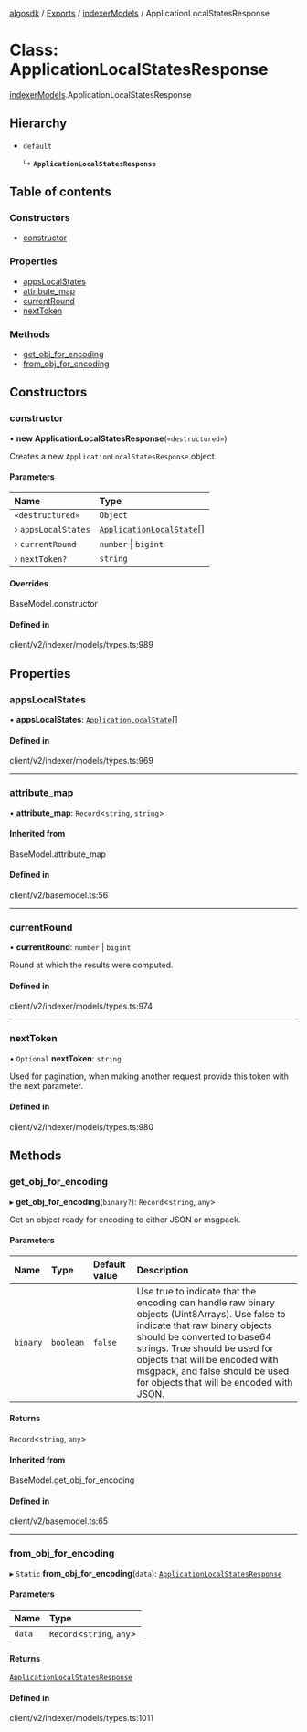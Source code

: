 [algosdk](../README.md) / [Exports](../modules.md) / [indexerModels](../modules/indexerModels.md) / ApplicationLocalStatesResponse

# Class: ApplicationLocalStatesResponse

[indexerModels](../modules/indexerModels.md).ApplicationLocalStatesResponse

## Hierarchy

- `default`

  ↳ **`ApplicationLocalStatesResponse`**

## Table of contents

### Constructors

- [constructor](indexerModels.ApplicationLocalStatesResponse.md#constructor)

### Properties

- [appsLocalStates](indexerModels.ApplicationLocalStatesResponse.md#appslocalstates)
- [attribute\_map](indexerModels.ApplicationLocalStatesResponse.md#attribute_map)
- [currentRound](indexerModels.ApplicationLocalStatesResponse.md#currentround)
- [nextToken](indexerModels.ApplicationLocalStatesResponse.md#nexttoken)

### Methods

- [get\_obj\_for\_encoding](indexerModels.ApplicationLocalStatesResponse.md#get_obj_for_encoding)
- [from\_obj\_for\_encoding](indexerModels.ApplicationLocalStatesResponse.md#from_obj_for_encoding)

## Constructors

### constructor

• **new ApplicationLocalStatesResponse**(`«destructured»`)

Creates a new `ApplicationLocalStatesResponse` object.

#### Parameters

| Name | Type |
| :------ | :------ |
| `«destructured»` | `Object` |
| › `appsLocalStates` | [`ApplicationLocalState`](indexerModels.ApplicationLocalState.md)[] |
| › `currentRound` | `number` \| `bigint` |
| › `nextToken?` | `string` |

#### Overrides

BaseModel.constructor

#### Defined in

client/v2/indexer/models/types.ts:989

## Properties

### appsLocalStates

• **appsLocalStates**: [`ApplicationLocalState`](indexerModels.ApplicationLocalState.md)[]

#### Defined in

client/v2/indexer/models/types.ts:969

___

### attribute\_map

• **attribute\_map**: `Record`\<`string`, `string`\>

#### Inherited from

BaseModel.attribute\_map

#### Defined in

client/v2/basemodel.ts:56

___

### currentRound

• **currentRound**: `number` \| `bigint`

Round at which the results were computed.

#### Defined in

client/v2/indexer/models/types.ts:974

___

### nextToken

• `Optional` **nextToken**: `string`

Used for pagination, when making another request provide this token with the
next parameter.

#### Defined in

client/v2/indexer/models/types.ts:980

## Methods

### get\_obj\_for\_encoding

▸ **get_obj_for_encoding**(`binary?`): `Record`\<`string`, `any`\>

Get an object ready for encoding to either JSON or msgpack.

#### Parameters

| Name | Type | Default value | Description |
| :------ | :------ | :------ | :------ |
| `binary` | `boolean` | `false` | Use true to indicate that the encoding can handle raw binary objects (Uint8Arrays). Use false to indicate that raw binary objects should be converted to base64 strings. True should be used for objects that will be encoded with msgpack, and false should be used for objects that will be encoded with JSON. |

#### Returns

`Record`\<`string`, `any`\>

#### Inherited from

BaseModel.get\_obj\_for\_encoding

#### Defined in

client/v2/basemodel.ts:65

___

### from\_obj\_for\_encoding

▸ `Static` **from_obj_for_encoding**(`data`): [`ApplicationLocalStatesResponse`](indexerModels.ApplicationLocalStatesResponse.md)

#### Parameters

| Name | Type |
| :------ | :------ |
| `data` | `Record`\<`string`, `any`\> |

#### Returns

[`ApplicationLocalStatesResponse`](indexerModels.ApplicationLocalStatesResponse.md)

#### Defined in

client/v2/indexer/models/types.ts:1011
